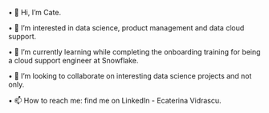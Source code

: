 •	👋 Hi, I’m Cate.

•	👀 I’m interested in data science, product management and data cloud support.

•	🌱 I’m currently learning while completing the onboarding training for being a cloud support engineer at Snowflake.

•	💞️ I’m looking to collaborate on interesting data science projects and not only.

•	📫 How to reach me: find me on LinkedIn - Ecaterina Vidrascu.
